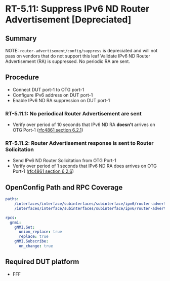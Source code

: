 # RT-5.11: Suppress IPv6 ND Router Advertisement [Depreciated]

## Summary

NOTE: `router-advertisement/config/suppress` is depreciated and will not pass on vendors that do not support this leaf
Validate IPv6 ND Router Advertisement (RA) is suppressed. No periodic RA are sent.

## Procedure
*   Connect DUT port-1 to OTG port-1
*   Configure IPv6 address on DUT port-1
*   Enable IPv6 ND RA suppression on DUT port-1

### RT-5.11.1: No periodical Router Advertisement are sent 

*   Verify over period of 10 seconds that IPv6 ND RA **doesn't** arrives on OTG Port-1 ([rfc4861 section 6.2.1](https://datatracker.ietf.org/doc/html/rfc4861#section-6.2.1))

### RT-5.11.2: Router Advertisement response is sent to Router Solicitation  

*   Send IPv6 ND Router Solicitation from OTG Port-1
*   Verify over period of 1 seconds that IPv6 ND RA does arrives on OTG Port-1 ([rfc4861 section 6.2.6](https://datatracker.ietf.org/doc/html/rfc4861#section-6.2.6))

## OpenConfig Path and RPC Coverage

```yaml
paths:
    /interfaces/interface/subinterfaces/subinterface/ipv6/router-advertisement/config/interval:
    /interfaces/interface/subinterfaces/subinterface/ipv6/router-advertisement/config/suppress:

rpcs:
  gnmi:
    gNMI.Set:
      union_replace: true
      replace: true
    gNMI.Subscribe:
      on_change: true
```

## Required DUT platform

* FFF
